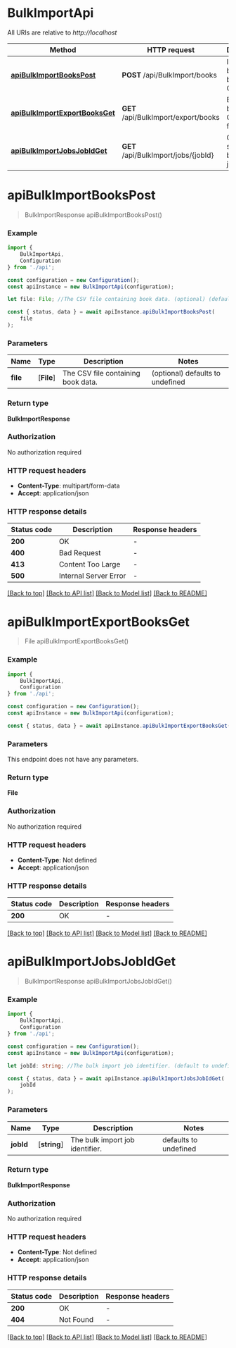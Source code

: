 # BulkImportApi

All URIs are relative to *http://localhost*

|Method | HTTP request | Description|
|------------- | ------------- | -------------|
|[**apiBulkImportBooksPost**](#apibulkimportbookspost) | **POST** /api/BulkImport/books | Imports books in bulk from a CSV file.|
|[**apiBulkImportExportBooksGet**](#apibulkimportexportbooksget) | **GET** /api/BulkImport/export/books | Exports books to CSV format.|
|[**apiBulkImportJobsJobIdGet**](#apibulkimportjobsjobidget) | **GET** /api/BulkImport/jobs/{jobId} | Gets the status of a bulk import job.|

# **apiBulkImportBooksPost**
> BulkImportResponse apiBulkImportBooksPost()


### Example

```typescript
import {
    BulkImportApi,
    Configuration
} from './api';

const configuration = new Configuration();
const apiInstance = new BulkImportApi(configuration);

let file: File; //The CSV file containing book data. (optional) (default to undefined)

const { status, data } = await apiInstance.apiBulkImportBooksPost(
    file
);
```

### Parameters

|Name | Type | Description  | Notes|
|------------- | ------------- | ------------- | -------------|
| **file** | [**File**] | The CSV file containing book data. | (optional) defaults to undefined|


### Return type

**BulkImportResponse**

### Authorization

No authorization required

### HTTP request headers

 - **Content-Type**: multipart/form-data
 - **Accept**: application/json


### HTTP response details
| Status code | Description | Response headers |
|-------------|-------------|------------------|
|**200** | OK |  -  |
|**400** | Bad Request |  -  |
|**413** | Content Too Large |  -  |
|**500** | Internal Server Error |  -  |

[[Back to top]](#) [[Back to API list]](../README.md#documentation-for-api-endpoints) [[Back to Model list]](../README.md#documentation-for-models) [[Back to README]](../README.md)

# **apiBulkImportExportBooksGet**
> File apiBulkImportExportBooksGet()


### Example

```typescript
import {
    BulkImportApi,
    Configuration
} from './api';

const configuration = new Configuration();
const apiInstance = new BulkImportApi(configuration);

const { status, data } = await apiInstance.apiBulkImportExportBooksGet();
```

### Parameters
This endpoint does not have any parameters.


### Return type

**File**

### Authorization

No authorization required

### HTTP request headers

 - **Content-Type**: Not defined
 - **Accept**: application/json


### HTTP response details
| Status code | Description | Response headers |
|-------------|-------------|------------------|
|**200** | OK |  -  |

[[Back to top]](#) [[Back to API list]](../README.md#documentation-for-api-endpoints) [[Back to Model list]](../README.md#documentation-for-models) [[Back to README]](../README.md)

# **apiBulkImportJobsJobIdGet**
> BulkImportResponse apiBulkImportJobsJobIdGet()


### Example

```typescript
import {
    BulkImportApi,
    Configuration
} from './api';

const configuration = new Configuration();
const apiInstance = new BulkImportApi(configuration);

let jobId: string; //The bulk import job identifier. (default to undefined)

const { status, data } = await apiInstance.apiBulkImportJobsJobIdGet(
    jobId
);
```

### Parameters

|Name | Type | Description  | Notes|
|------------- | ------------- | ------------- | -------------|
| **jobId** | [**string**] | The bulk import job identifier. | defaults to undefined|


### Return type

**BulkImportResponse**

### Authorization

No authorization required

### HTTP request headers

 - **Content-Type**: Not defined
 - **Accept**: application/json


### HTTP response details
| Status code | Description | Response headers |
|-------------|-------------|------------------|
|**200** | OK |  -  |
|**404** | Not Found |  -  |

[[Back to top]](#) [[Back to API list]](../README.md#documentation-for-api-endpoints) [[Back to Model list]](../README.md#documentation-for-models) [[Back to README]](../README.md)

